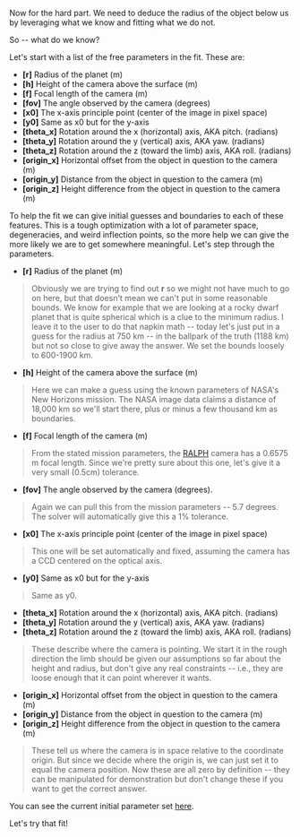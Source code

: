 Now for the hard part. We need to deduce the radius of the object below us by leveraging what we know and fitting what we do not.

So -- what do we know?

Let's start with a list of the free parameters in the fit. These are:
- **[r]** Radius of the planet (m)
- **[h]** Height of the camera above the surface (m)
- **[f]** Focal length of the camera (m)
- **[fov]** The angle observed by the camera (degrees)
- **[x0]** The x-axis principle point (center of the image in pixel space)
- **[y0]** Same as x0 but for the y-axis
- **[theta_x]** Rotation around the x (horizontal) axis, AKA pitch. (radians)
- **[theta_y]** Rotation around the y (vertical) axis, AKA yaw. (radians)
- **[theta_z]** Rotation around the z (toward the limb) axis, AKA roll. (radians)
- **[origin_x]** Horizontal offset from the object in question to the camera (m)
- **[origin_y]** Distance from the object in question to the camera (m)
- **[origin_z]** Height difference from the object in question to the camera (m)

To help the fit we can give initial guesses and boundaries to each of these features. This is a tough optimization with a lot of parameter space, degeneracies, and weird inflection points, so the more help we can give the more likely we are to get somewhere meaningful. Let's step through the parameters.

- **[r]** Radius of the planet (m)
  
> Obviously we are trying to find out **r** so we might not have much to go on here, but that doesn't mean we can't put in some reasonable bounds. We know for example that we are looking at a rocky dwarf planet that is quite spherical which is a clue to the minimum radius. I leave it to the user to do that napkin math -- today let's just put in a guess for the radius at 750 km -- in the ballpark of the truth (1188 km) but not so close to give away the answer. We set the bounds loosely to 600-1900 km.

- **[h]** Height of the camera above the surface (m)

> Here we can make a guess using the known parameters of NASA's New Horizons mission. The NASA image data claims a distance of 18,000 km so we'll start there, plus or minus a few thousand km as boundaries.

- **[f]** Focal length of the camera (m)

> From the stated mission parameters, the [RALPH](https://www.dpreview.com/articles/5293237047/nasa-new-horizons-probe-cameras-ralph) camera has a 0.6575 m focal length. Since we're pretty sure about this one, let's give it a very small (0.5cm) tolerance.

- **[fov]** The angle observed by the camera (degrees).

> Again we can pull this from the mission parameters -- 5.7 degrees. The solver will automatically give this a 1% tolerance.

- **[x0]** The x-axis principle point (center of the image in pixel space)

> This one will be set automatically and fixed, assuming the camera has a CCD centered on the optical axis.

- **[y0]** Same as x0 but for the y-axis

> Same as y0.

- **[theta_x]** Rotation around the x (horizontal) axis, AKA pitch. (radians)
- **[theta_y]** Rotation around the y (vertical) axis, AKA yaw. (radians)
- **[theta_z]** Rotation around the z (toward the limb) axis, AKA roll. (radians)

> These describe where the camera is pointing. We start it in the rough direction the limb should be given our assumptions so far about the height and radius, but don't give any real constraints -- i.e., they are loose enough that it can point wherever it wants.

- **[origin_x]** Horizontal offset from the object in question to the camera (m)
- **[origin_y]** Distance from the object in question to the camera (m)
- **[origin_z]** Height difference from the object in question to the camera (m)

> These tell us where the camera is in space relative to the coordinate origin. But since we decide where the origin is, we can just set it to equal the camera position. Now these are all zero by definition -- they can be manipulated for demonstration but don't change these if you want to get the correct answer.

You can see the current initial parameter set [here](https://github.com/bogsdarking/planet_ruler/blob/c8c0a39cae7712363491bc60c861d1a2e410b745/config/pluto-new-horizons.yaml).

Let's try that fit!